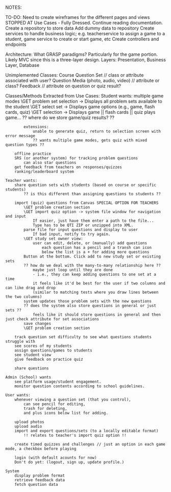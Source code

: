 NOTES:

TO-DO:
    Need to create wireframes for the different pages and views
    STOPPED AT Use Cases - Fully Dressed. Continue reading documentation.
    Create a repository to store data
    Add dummy data to repository
    Create services to handle business logic; e.g. teacherservice to assign a game to a student, game service to create or start game, etc
    Create controllers and endpoints



Architecture:
    What GRASP paradigms?
        Particularly for the game portion.
    Likely MVC since this is a three-layer design.
        Layers: Presentation, Business Layer, Database

Unimplemented Classes:
    Course
    Question Set // class or attribute associated with user?
    Question
    Media (photo, audio, video) // attribute or class?
    Feedback // attribute on question or quiz result?

Classes/Methods Extracted from Use Cases:
    Student wants:
        multiple game modes
            \GET problem set selection -> Displays all problem sets available to the student
            \GET select set -> Displays game options (e.g., game, flash cards, quiz)
            \GET selection -> Displays game || flash cards || quiz
            plays game...
            ?? where do we store game/quiz results? ??
            
            extensions: 
                unable to generate quiz, return to selection screen with error message
                ?? wants multiple game modes, gets quiz with mixed question types ??

        offline practice
        SRS (or another system) for tracking problem questions
            can also star questions
        get feedback from teachers on responses/quizzes 
        ranking/leaderboard system

    Teacher wants:
        share question sets with students (based on course or specific students)
            ?? is this different than assigning questions to students ??    

        import (quiz) questions from Canvas SPECIAL OPTION FOR TEACHERS
            \GET problem creation section
            \GET import quiz option -> system file window for navigation and input
                If easier, just have them enter a path to the file...
                Type has to be QTI ZIP or unzipped into XML.
            parse file for input questions and display to user
                If bad input, notify to try again.
            \GET study set owner view:
                user can edit, delete, or (manually) add questions
                    each question has a pencil and a transh can icon
                    below the list is a + for adding more questions
            Button at the bottom. Click add to new study set or existing sets
            ?? how do we deal with the many-to-many relationship here ??
                maybe just loop until they are done 
                - i.e., they can keep adding questions to one set at a time 
                it feels like it'd be best for the user if two columns and can like drag and drop
                (similar to matching tests where you draw lines between the two columns)
            system updates those problem sets with the new questions
            ?? does the system also store questions in general or just sets ??
                feels like it should store questions in general and then just check attribute for set associations
            save changes
            \GET problem creation section

        track question set difficulty to see what questions students struggle with
        see scores of my students
        assign questions/games to students
        see student view
        give feedback on practice quiz

        share questions

    Admin (School) wants
        see platform usage/student engagement.
        monitor question contents according to school guidelines.

    User wants:
        whenever viewing a question set (that you control), 
            can see pencil for editing,
            trash for deleting, 
            and plus icons below list for adding.

        upload photos
        upload audio
        import and export questions/sets (to a locally editable format)
            !! relates to teacher's import quiz option !!

        create timed quizzes and challenges // just an option in each game mode, a checkbox before playing
        
        login (with default acounts for now)
        Don't do yet: (logout, sign up, update profile.)

    System
        display problem format
        retrieve feedback data
        fetch question data